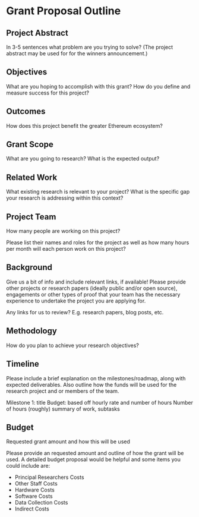 # Grant Proposal Outline

## Project Abstract

In 3-5 sentences what problem are you trying to solve? (The project abstract may be used for for the winners announcement.)

## Objectives

What are you hoping to accomplish with this grant? How do you define and measure success for this project?

## Outcomes

How does this project benefit the greater Ethereum ecosystem?

## Grant Scope

What are you going to research? What is the expected output?

## Related Work

What existing research is relevant to your project?
What is the specific gap your research is addressing within this context?

## Project Team

How many people are working on this project?

Please list their names and roles for the project as well as how many hours per month will each person work on this project?

## Background

Give us a bit of info and include relevant links, if available! Please provide other projects or research papers (ideally public and/or open source), engagements or other types of proof that your team has the necessary experience to undertake the project you are applying for.

Any links for us to review? E.g. research papers, blog posts, etc.

## Methodology

How do you plan to achieve your research objectives?

## Timeline

Please include a brief explanation on the milestones/roadmap, along with expected deliverables. Also outline how the funds will be used for the research project and or members of the team.

Milestone 1: title
Budget: based off hourly rate and number of hours
Number of hours (roughly)
summary of work, subtasks

## Budget

Requested grant amount and how this will be used

Please provide an requested amount and outline of how the grant will be used. A detailed budget proposal would be helpful and some items you could include are:

- Principal Researchers Costs
- Other Staff Costs
- Hardware Costs
- Software Costs
- Data Collection Costs
- Indirect Costs
